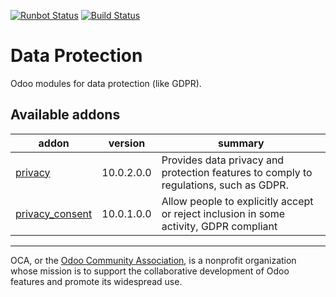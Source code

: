 [![Runbot Status](https://runbot.odoo-community.org/runbot/badge/flat/263/10.0.svg)](https://runbot.odoo-community.org/runbot/repo/github-com-oca-data-protection-263)
[![Build Status](https://travis-ci.org/OCA/data-protection.svg?branch=10.0)](https://travis-ci.org/OCA/data-protection)

# Data Protection

Odoo modules for data protection (like GDPR).

[//]: # (addons)

Available addons
----------------
addon | version | summary
--- | --- | ---
[privacy](privacy/) | 10.0.2.0.0 | Provides data privacy and protection features to comply to regulations, such as GDPR.
[privacy_consent](privacy_consent/) | 10.0.1.0.0 | Allow people to explicitly accept or reject inclusion in some activity, GDPR compliant

[//]: # (end addons)

----

OCA, or the [Odoo Community Association](http://odoo-community.org/), is a nonprofit organization whose
mission is to support the collaborative development of Odoo features and
promote its widespread use.
